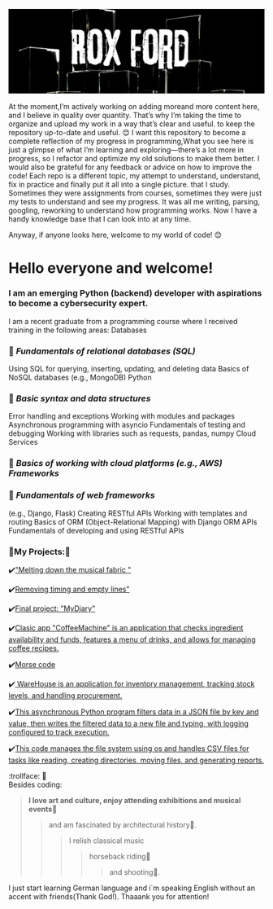 
[![Header](https://github.com/BlackWaterPark0011010111/BlackWaterPark0011010111/blob/main/assets/Rox%20Ford%20(1).jpg)]([[https://github.com/BlackWaterPark0011010111](https://github.com/BlackWaterPark0011010111?tab=repositories)]) 


At the moment,I’m actively working on adding moreand more content here, and I believe in quality over quantity. That’s why I’m taking the time to organize and upload my work in a way that’s clear and useful. to keep the repository up-to-date and useful. 😊 I want this repository to become a complete reflection of my progress in programming,What you see here is just a glimpse of what I’m learning and exploring—there’s a lot more in progress, so  I refactor and optimize my old solutions to make them better. I would also be grateful for any feedback or advice on how to improve the code!
Each repo is a different topic, my attempt to understand, understand, fix in practice and finally put it all into a single picture. that I study. Sometimes they were assignments from courses, sometimes they were just my tests to understand and see my progress. It was all me writing, parsing, googling, reworking to understand how programming works. Now I have a handy knowledge base that I can look into at any time.

Anyway, if anyone looks here, welcome to my world of code! 😊

# Hello everyone and welcome! 

### I am an emerging Python (backend) developer with aspirations to become a cybersecurity expert.

I am a recent graduate from a programming course where I received training in the following areas:
Databases

### 🔎 ***Fundamentals of relational databases (SQL)***

Using SQL for querying, inserting, updating, and deleting data
Basics of NoSQL databases (e.g., MongoDB)
Python 

### 🔎 ***Basic syntax and data structures***

Error handling and exceptions
Working with modules and packages
Asynchronous programming with asyncio
Fundamentals of testing and debugging
Working with libraries such as requests, pandas, numpy
Cloud Services

### 🔎 ***Basics of working with cloud platforms (e.g., AWS) Frameworks***

### 🔎 ***Fundamentals of web frameworks***
(e.g., Django, Flask)
Creating RESTful APIs
Working with templates and routing
Basics of ORM (Object-Relational Mapping) with Django ORM
APIs
Fundamentals of developing and using RESTful APIs


### 📎My Projects:📎

 ✔️["Melting down the musical fabric "](https://github.com/BlackWaterPark0011010111/Melting_down_the_musical_fabric.git)

 
 
 ✔️[Removing timing and empty lines"](https://github.com/BlackWaterPark0011010111/Clean-up-the-trash)


 ✔️[Final project: "MyDiary"](https://github.com/BlackWaterPark0011010111/MyBlog)
 

 ✔️[Clasic app "CoffeeMachine" is an application that checks ingredient availability and funds, features a menu of drinks, and allows for managing coffee recipes.](https://github.com/BlackWaterPark0011010111/CoffeeMachine)


 ✔️[Morse code](https://github.com/BlackWaterPark0011010111/Morse)


 ✔️[ WareHouse is an application for inventory management, tracking stock levels, and handling procurement.](https://github.com/BlackWaterPark0011010111/WareHouse)



 ✔️[This asynchronous Python program filters data in a JSON file by key and value, then writes the filtered data to a new file and typing, with logging configured to track execution.](https://github.com/BlackWaterPark0011010111/Asinc)


  ✔️[This code manages the file system using os and handles CSV files for tasks like reading, creating directories, moving files, and generating reports.](https://github.com/BlackWaterPark0011010111/IO_Manipulate)



:trollface: 💬  
Besides coding:

>**I love art and culture, enjoy attending exhibitions and musical events**💃
>>and am fascinated by architectural history🏰.
>>>I relish classical music 
>>>>horseback riding🏇
>>>>>and shooting🎯. 

I just start learning German language and i`m speaking English without an accent with friends(Thank God!).
Thaaank you for attention!
